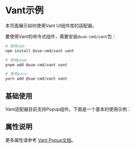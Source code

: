 # Vant示例

本页面展示如何使用Vant UI组件库的适配器。

要使用Vant的命令式组件，需要安装`@vue-cmd/vant`包：

```bash
# 使用npm
npm install @vue-cmd/vant vant

# 使用pnpm
pnpm add @vue-cmd/vant vant

# 使用yarn
yarn add @vue-cmd/vant vant
```

## 基础使用

Vant适配器目前支持Popup组件。下面是一个基本的使用示例：

<demo vue="../components/vant.vue"></demo>

## 属性说明

更多属性请参考 [Vant Popup文档](https://vant-ui.github.io/vant/#/zh-CN/popup#api)。

